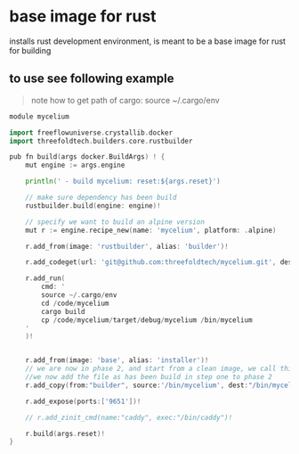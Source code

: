 # base image for rust

installs rust development environment, is meant to be a base image for rust for building


## to use see following example

> note how to get path of cargo: source ~/.cargo/env

```go
module mycelium

import freeflowuniverse.crystallib.docker
import threefoldtech.builders.core.rustbuilder

pub fn build(args docker.BuildArgs) ! {
	mut engine := args.engine

	println(' - build mycelium: reset:${args.reset}')

	// make sure dependency has been build
	rustbuilder.build(engine: engine)!

	// specify we want to build an alpine version
	mut r := engine.recipe_new(name: 'mycelium', platform: .alpine)

	r.add_from(image: 'rustbuilder', alias: 'builder')!

	r.add_codeget(url: 'git@github.com:threefoldtech/mycelium.git', dest: '/code/mycelium')!	

	r.add_run(
		cmd: '
		source ~/.cargo/env
		cd /code/mycelium
		cargo build
		cp /code/mycelium/target/debug/mycelium /bin/mycelium
	'
	)!


	r.add_from(image: 'base', alias: 'installer')!
    // we are now in phase 2, and start from a clean image, we call this layer 'installer'
    //we now add the file as has been build in step one to phase 2
	r.add_copy(from:"builder", source:'/bin/mycelium', dest:"/bin/mycelium")!

	r.add_expose(ports:['9651'])!

	// r.add_zinit_cmd(name:"caddy", exec:"/bin/caddy")!	

	r.build(args.reset)!
}

```